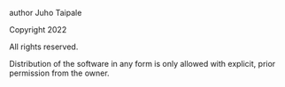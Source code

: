 author Juho Taipale

Copyright 2022

All rights reserved.

Distribution of the software in any form is only allowed with explicit, prior permission from the owner.
